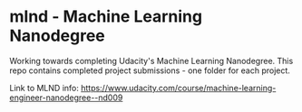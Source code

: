 # mlnd - Machine Learning Nanodegree
Working towards completing Udacity's Machine Learning Nanodegree. This repo contains completed project submissions - one folder for each project.

Link to MLND info:
<https://www.udacity.com/course/machine-learning-engineer-nanodegree--nd009>
